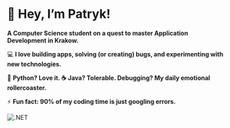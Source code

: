 # 🤝 Hey, I’m Patryk!

**A Computer Science student on a quest to master Application Development in Krakow.**


 💻 **I love building apps, solving (or creating) bugs, and experimenting with new technologies.**
 
🐍 **Python? Love it. ☕ Java? Tolerable. Debugging? My daily emotional rollercoaster.**

 ⚡ **Fun fact: 90% of my coding time is just googling errors.**





 ![.NET](https://img.shields.io/badge/.NET-512BD4?logo=dotnet&logoColor=white&style=for-the-badge)
